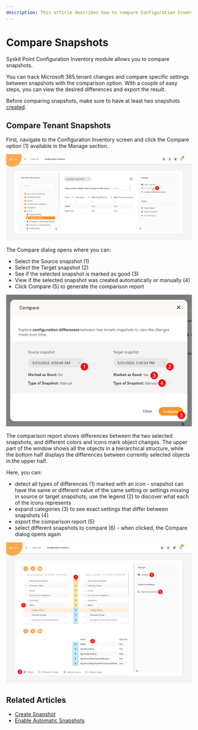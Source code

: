 ```yaml
---
description: This article describes how to compare Configuration Inventory snapshots and track changes in your Tenant settings.
---
```


# Compare Snapshots

Syskit Point Configuration Inventory module allows you to compare snapshots.

You can track Microsoft 365 tenant changes and compare specific settings between snapshots with the comparison option. With a couple of easy steps, you can view the desired differences and export the result.  

Before comparing snapshots, make sure to have at least two snapshots [created](create-snapshot.md). 

## Compare Tenant Snapshots

First, navigate to the Configuration Inventory screen and click the Compare option (1) available in the Manage section.

![Compare](../../.gitbook/assets/compare-snapshots_compare.png)

The Compare dialog opens where you can:
* Select the Source snapshot (1)
* Select the Target snapshot (2)
* See if the selected snapshot is marked as good (3) 
* View if the selected snapshot was created automatically or manually (4)
* Click Compare (5) to generate the comparison report

![Compare Dialog](../../.gitbook/assets/compare-snapshots_compare-dialog.png)

The comparison report shows differences between the two selected snapshots, and different colors and icons mark object changes. The upper part of the window shows all the objects in a hierarchical structure, while the bottom half displays the differences between currently selected objects in the upper half.

Here, you can:
* detect all types of differences (1) marked with an icon - snapshot can have the same or different value of the same setting or settings missing in source or target snapshots; use the legend (2) to discover what each of the icons represents
* expand categories (3) to see exact settings that differ between snapshots (4)
* export the comparison report (5)
* select different snapshots to compare (6) - when clicked, the Compare dialog opens again

![Comparison report](../../.gitbook/assets/compare-snapshots_comparison-report.png)

## Related Articles

* [Create Snapshot](create-snapshot.md)
* [Enable Automatic Snapshots](enable-automatic-snapshots.md)


